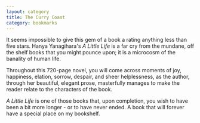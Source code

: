 ```yaml
---
layout: category
title: The Curry Coast
category: bookmarks
---
```


It seems impossible to give this gem of a book a rating anything less than five stars. Hanya Yanagihara's _A Little Life_ is a far cry from the mundane, off the shelf books that you might pounce upon; it is a microcosm of the banality of human life.

Throughout this 720-page novel, you will come across moments of joy, happiness, elation, sorrow, despair, and sheer helplessness, as the author, through her beautiful, elegant prose, masterfully manages to make the reader relate to the characters of the book.

_A Little Life_ is one of those books that, upon completion, you wish to have been a bit more longer - or to have never ended. A book that will forever have a special place on my bookshelf.

